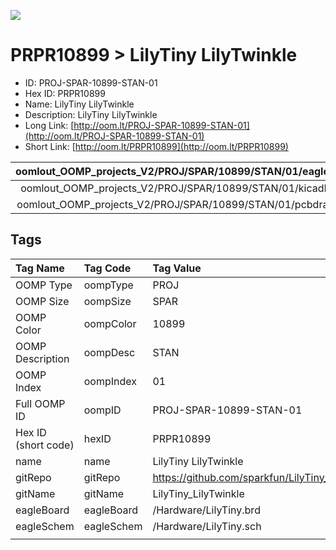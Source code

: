 


  
![][im]
# PRPR10899 > LilyTiny LilyTwinkle

- ID: PROJ-SPAR-10899-STAN-01
- Hex ID: PRPR10899
- Name: LilyTiny LilyTwinkle
- Description: LilyTiny LilyTwinkle
- Long Link: [http://oom.lt/PROJ-SPAR-10899-STAN-01](http://oom.lt/PROJ-SPAR-10899-STAN-01)
- Short Link: [http://oom.lt/PRPR10899](http://oom.lt/PRPR10899)
  

|oomlout_OOMP_projects_V2/PROJ/SPAR/10899/STAN/01/eagleImage.png|oomlout_OOMP_projects_V2/PROJ/SPAR/10899/STAN/01/eagleSchemImage.png|oomlout_OOMP_projects_V2/PROJ/SPAR/10899/STAN/01/kicadPcb3dFront.png|oomlout_OOMP_projects_V2/PROJ/SPAR/10899/STAN/01/kicadPcb3dBack.png|
| :---: | :---: | :---: | :---: |
|oomlout_OOMP_projects_V2/PROJ/SPAR/10899/STAN/01/kicadPcb3d.png|oomlout_OOMP_projects_V2/PROJ/SPAR/10899/STAN/01/bomBack.png|oomlout_OOMP_projects_V2/PROJ/SPAR/10899/STAN/01/bomFront.png|oomlout_OOMP_projects_V2/PROJ/SPAR/10899/STAN/01/pcbdraw.svg|
|oomlout_OOMP_projects_V2/PROJ/SPAR/10899/STAN/01/pcbdrawBack.svg||||

## Tags
  

|Tag Name|Tag Code|Tag Value|
| :--- | :--- | :--- |
|OOMP Type|oompType|PROJ|
|OOMP Size|oompSize|SPAR|
|OOMP Color|oompColor|10899|
|OOMP Description|oompDesc|STAN|
|OOMP Index|oompIndex|01|
|Full OOMP ID|oompID|PROJ-SPAR-10899-STAN-01|
|Hex ID (short code)|hexID|PRPR10899|
|name|name|LilyTiny LilyTwinkle|
|gitRepo|gitRepo|https://github.com/sparkfun/LilyTiny_LilyTwinkle|
|gitName|gitName|LilyTiny_LilyTwinkle|
|eagleBoard|eagleBoard|/Hardware/LilyTiny.brd|
|eagleSchem|eagleSchem|/Hardware/LilyTiny.sch|
||||



[im]: PROJ/SPAR/10899/STAN/01/kicadPcb3d_450.png
